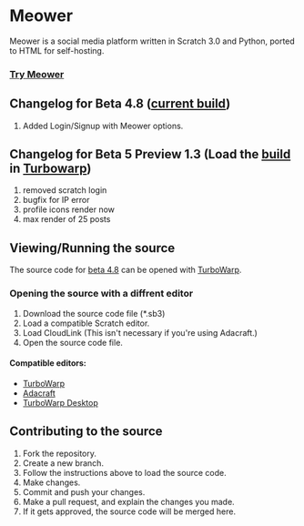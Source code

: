 # Meower
Meower is a social media platform written in Scratch 3.0 and Python, ported to HTML for self-hosting.

### [Try Meower](https://app.meower.org)

## Changelog for Beta 4.8 ([current build](https://app.meower.org))
1. Added Login/Signup with Meower options.

## Changelog for Beta 5 Preview 1.3 (Load the [build](https://github.com/meower-media-co/Meower-Vanilla/blob/main/Meower%20Beta%205%20Preview%201.3.sb3) in [Turbowarp](https://turbowarp.org/editor?extension=https://mikedev101.github.io/cloudlink/B3-0.js&fps=250&clones=Infinity&offscreen&limitless&hqpen&size=640x360&turbo))
1. removed scratch login
2. bugfix for IP error
3. profile icons render now
4. max render of 25 posts

## Viewing/Running the source
The source code for [beta 4.8](https://github.com/meower-media-co/Meower-Vanilla/blob/main/Meower%20Beta%20Test%204.8.sb3) can be opened with [TurboWarp](https://turbowarp.org/editor?extension=https://mikedev101.github.io/cloudlink/B3-0.js).

### Opening the source with a diffrent editor
1. Download the source code file (*.sb3)
2. Load a compatible Scratch editor.
4. Load CloudLink (This isn't necessary if you're using Adacraft.)
5. Open the source code file.

#### Compatible editors:
* [TurboWarp](https://turbowarp.org/editor?extension=https://mikedev101.github.io/cloudlink/B3-0.js)
* [Adacraft](https://adacraft.org/studio?size=480x360)
* [TurboWarp Desktop](https://desktop.turbowarp.org)

## Contributing to the source
1. Fork the repository.
2. Create a new branch.
3. Follow the instructions above to load the source code.
4. Make changes.
5. Commit and push your changes.
6. Make a pull request, and explain the changes you made.
7. If it gets approved, the source code will be merged here.
